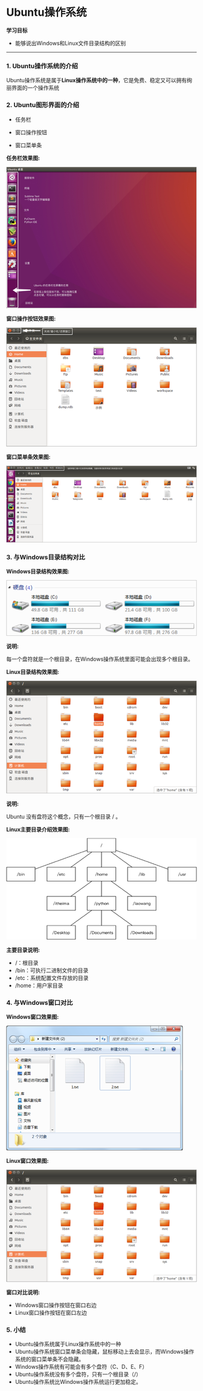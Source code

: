 # Ubuntu操作系统

**学习目标**

* 能够说出Windows和Linux文件目录结构的区别

---

### 1. Ubuntu操作系统的介绍

Ubuntu操作系统是属于**Linux操作系统中的一种**，它是免费、稳定又可以拥有绚丽界面的一个操作系统

### 2. Ubuntu图形界面的介绍

* 任务栏

* 窗口操作按钮

* 窗口菜单条

**任务栏效果图:**

![任务栏](/linux基础命令/imgs/rwl.png)

**窗口操作按钮效果图:**

![窗口操作按钮](/linux基础命令/imgs/ckczan.png)

**窗口菜单条效果图:**

![窗口菜单条](/linux基础命令/imgs/ckcdt.png)

### 3. 与Windows目录结构对比

**Windows目录结构效果图:**

![Windows目录](/linux基础命令/imgs/windowsml.png)

**说明:**

每一个盘符就是一个根目录，在Windows操作系统里面可能会出现多个根目录。

**Linux目录结构效果图:**

![Linux目录](/linux基础命令/imgs/linuxml.png)

**说明:**

Ubuntu 没有盘符这个概念，只有一个根目录 / 。

**Linux主要目录介绍效果图:**

![Linux目录说明](/linux基础命令/imgs/linuxmlsm.png)

**主要目录说明:**

* /：根目录
* /bin：可执行二进制文件的目录
* /etc：系统配置文件存放的目录
* /home：用户家目录

### 4. 与Windows窗口对比

**Windows窗口效果图:**

![Windows窗口](/linux基础命令/imgs/windowsck.png)

**Linux窗口效果图:**

![Linux窗口](/linux基础命令/imgs/linuxck.png)

**窗口对比说明:**

* Windows窗口操作按钮在窗口右边
* Linux窗口操作按钮在窗口左边

### 5. 小结

* Ubuntu操作系统属于Linux操作系统中的一种
* Ubuntu操作系统窗口菜单条会隐藏，鼠标移动上去会显示，而Windows操作系统的窗口菜单条不会隐藏。
* Windows操作系统有可能会有多个盘符（C、D、E、F）
* Ubuntu操作系统没有多个盘符，只有一个根目录（/）
* Ubuntu操作系统比Windows操作系统运行更加稳定。



